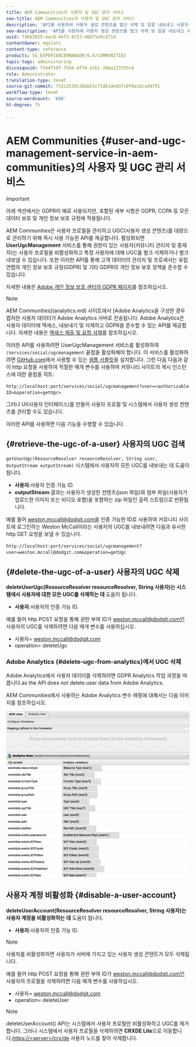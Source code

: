 ```yaml
---
title: AEM Communities의 사용자 및 UGC 관리 서비스
seo-title: AEM Communities의 사용자 및 UGC 관리 서비스
description: 'API를 사용하여 사용자 생성 콘텐츠를 벌크 삭제 및 일괄 내보내고 사용자 계정을 비활성화할 수 있습니다. '
seo-description: 'API를 사용하여 사용자 생성 콘텐츠를 벌크 삭제 및 일괄 내보내고 사용자 계정을 비활성화할 수 있습니다. '
uuid: f4663825-eac8-4ef5-8253-46875e0cd71d
contentOwner: mgulati
content-type: reference
products: SG_EXPERIENCEMANAGER/6.4/COMMUNITIES
topic-tags: administering
discoiquuid: f564759f-fb56-4f70-a7b1-286a223755c6
role: Administrator
translation-type: tm+mt
source-git-commit: 75312539136bb53cf1db1de03fc0f9a1dca49791
workflow-type: tm+mt
source-wordcount: '608'
ht-degree: 7%

---
```



# AEM Communities {#user-and-ugc-management-service-in-aem-communities}의 사용자 및 UGC 관리 서비스

>[!IMPORTANT]
>
>아래 섹션에서는 GDPR이 예로 사용되지만, 포함된 세부 사항은 GDPR, CCPA 등 모든 데이터 보호 및 개인 정보 보호 규정에 적용됩니다.

AEM Communities은 사용자 프로필을 관리하고 UGC(사용자 생성 콘텐츠)를 대량으로 관리하기 위해 즉시 사용 가능한 API를 제공합니다. 활성화되면 **UserUgcManagement** 서비스를 통해 권한이 있는 사용자(커뮤니티 관리자 및 중재자)는 사용자 프로필을 비활성화하고 특정 사용자에 대해 UGC를 벌크 삭제하거나 벌크 내보낼 수 있습니다. 또한 이러한 API를 통해 고객 데이터의 관리자 및 프로세서는 유럽 연합의 개인 정보 보호 규정(GDPR) 및 기타 GDPR의 개인 정보 보호 정책을 준수할 수 있습니다.

자세한 내용은 [Adobe 개인 정보 보호 센터의 GDPR 페이지](https://www.adobe.com/privacy/general-data-protection-regulation.html)를 참조하십시오.

>[!NOTE]
>
>AEM Communities](analytics.md) 사이트에서 [Adobe Analytics을 구성한 경우 캡처한 사용자 데이터가 Adobe Analytics 서버로 전송됩니다. Adobe Analytics은 사용자 데이터에 액세스, 내보내기 및 삭제하고 GDPR을 준수할 수 있는 API를 제공합니다. 자세한 내용은 [액세스 제출 및 요청 삭제](https://docs.adobe.com/content/help/en/analytics/admin/data-governance/gdpr-submit-access-delete.html)를 참조하십시오.

이러한 API를 사용하려면 UserUgcManagement 서비스를 활성화하여 `/services/social/ugcmanagement` 끝점을 활성화해야 합니다. 이 서비스를 활성화하려면 [GitHub.com](https://github.com/Adobe-Marketing-Cloud/aem-communities-ugc-migration/tree/main/bundles/communities-ugc-management-servlet)에서 사용할 수 있는 [샘플 서블릿](https://github.com/Adobe-Marketing-Cloud/aem-communities-ugc-migration/tree/main/bundles/communities-ugc-management-servlet)을 설치합니다. 그런 다음 다음과 같이 http 요청을 사용하여 적절한 매개 변수를 사용하여 커뮤니티 사이트의 게시 인스턴스에 대한 끝점을 히트:

`http://localhost:port/services/social/ugcmanagement?user=<authorizable ID>&operation<getUgc>`

그러나 UI(사용자 인터페이스)를 만들어 사용자 프로필 및 시스템에서 사용자 생성 컨텐츠를 관리할 수도 있습니다.

이러한 API를 사용하면 다음 기능을 수행할 수 있습니다.

## {#retrieve-the-ugc-of-a-user} 사용자의 UGC 검색

`getUserUgc(ResourceResolver resourceResolver, String user, OutputStream outputStream)` 시스템에서 사용자의 모든 UGC를 내보내는 데 도움이 됩니다.

* **사용자**:사용자 인증 가능 ID.
* **outputStream**:결과는 사용자가 생성한 컨텐츠(json 파일)와 첨부 파일(사용자가 업로드한 이미지 또는 비디오 포함)을 포함하는 zip 파일인 출력 스트림으로 반환됩니다.

예를 들어 weston.mccall@dodgit.com을 인증 가능한 ID로 사용하여 커뮤니티 사이트에 로그인하는 Weston McCall이라는 사용자의 UGC를 내보내려면 다음과 유사한 http GET 요청을 보낼 수 있습니다.

`http://localhost:port/services/social/ugcmanagement?user=weston.mccall@dodgit.com&operation=getUgc`

## {#delete-the-ugc-of-a-user} 사용자의 UGC 삭제

**deleteUserUgc(ResourceResolver resourceResolver, String 사용자)는 시스템에서 사용자에 대한 모든 UGC를 삭제하는 데** 도움이 됩니다.

* **사용자**:사용자의 인증 가능 ID.

예를 들어 http POST 요청을 통해 권한 부여 ID가 weston.mccall@dodgit.com인 사용자의 UGC를 삭제하려면 다음 매개 변수를 사용하십시오.

* 사용자= weston.mccall@dodgit.com
* operation= deleteUgc

### Adobe Analytics {#delete-ugc-from-analytics}에서 UGC 삭제

Adobe Analytics에서 사용자 데이터를 삭제하려면 GDPR Analytics 작업 과정을 따릅니다.as the API does not delete user data from Adobe Analytics.

AEM Communities에서 사용하는 Adobe Analytics 변수 매핑에 대해서는 다음 이미지를 참조하십시오.

![Adobe Analytics용 AEM 커뮤니티 변수 매핑](assets/Analytics-Communities-Mapping.png)

## 사용자 계정 비활성화 {#disable-a-user-account}

**deleteUserAccount(ResourceResolver resourceResolver, String 사용자)는 사용자 계정을 비활성화하는 데** 도움이 됩니다.

* **사용자**:사용자의 인증 가능 ID.

>[!NOTE]
>
>사용자를 비활성화하면 사용자가 서버에 가지고 있는 사용자 생성 콘텐트가 모두 삭제됩니다.

예를 들어 http POST 요청을 통해 권한 부여 ID가 weston.mccall@dodgit.com인 사용자의 프로필을 삭제하려면 다음 매개 변수를 사용하십시오.

* 사용자= weston.mccall@dodgit.com
* operation= deleteUser

>[!NOTE]
>
>deleteUserAccount() API는 시스템에서 사용자 프로필만 비활성화하고 UGC를 제거합니다. 그러나 시스템에서 사용자 프로필을 삭제하려면 **CRXDE Lite**&#x200B;으로 이동합니다.[https://&lt;server>/crx/de](http://localhost:4502/crx/de) 사용자 노드를 찾아 삭제합니다.
